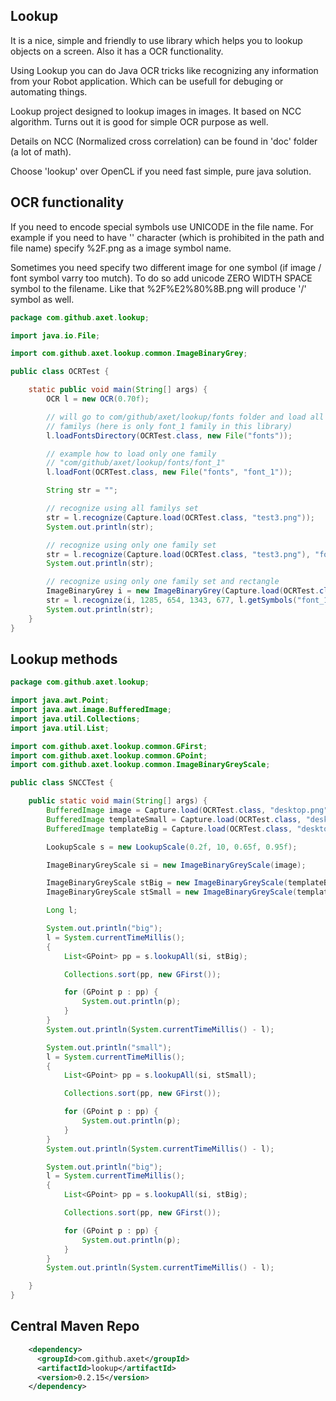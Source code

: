 ## Lookup

It is a nice, simple and friendly to use library which helps you to lookup objects on a screen. Also it has a OCR functionality.

Using Lookup you can do Java OCR tricks like recognizing any information from your Robot application. Which can be
usefull for debuging or automating things.

Lookup project designed to lookup images in images. It based on NCC algorithm. Turns out it is good for simple OCR purpose as well.

Details on NCC (Normalized cross correlation) can be found in 'doc' folder (a lot of math).

Choose 'lookup' over OpenCL if you need fast simple, pure java solution.

## OCR functionality

If you need to encode special symbols use UNICODE in the file name. For example if you need to have '\' character (which is prohibited
in the path and file name) specify %2F.png as a image symbol name.

Sometimes you need specify two different image for one symbol (if image / font symbol varry too mutch). To do so add unicode ZERO WIDTH SPACE symbol to the filename. Like that %2F%E2%80%8B.png will produce '/' symbol as well. 

```java
package com.github.axet.lookup;

import java.io.File;

import com.github.axet.lookup.common.ImageBinaryGrey;

public class OCRTest {

    static public void main(String[] args) {
        OCR l = new OCR(0.70f);

        // will go to com/github/axet/lookup/fonts folder and load all font
        // familys (here is only font_1 family in this library)
        l.loadFontsDirectory(OCRTest.class, new File("fonts"));

        // example how to load only one family
        // "com/github/axet/lookup/fonts/font_1"
        l.loadFont(OCRTest.class, new File("fonts", "font_1"));

        String str = "";

        // recognize using all familys set
        str = l.recognize(Capture.load(OCRTest.class, "test3.png"));
        System.out.println(str);

        // recognize using only one family set
        str = l.recognize(Capture.load(OCRTest.class, "test3.png"), "font_1");
        System.out.println(str);

        // recognize using only one family set and rectangle
        ImageBinaryGrey i = new ImageBinaryGrey(Capture.load(OCRTest.class, "full.png"));
        str = l.recognize(i, 1285, 654, 1343, 677, l.getSymbols("font_1"));
        System.out.println(str);
    }
}
```

        
## Lookup methods

```java
package com.github.axet.lookup;

import java.awt.Point;
import java.awt.image.BufferedImage;
import java.util.Collections;
import java.util.List;

import com.github.axet.lookup.common.GFirst;
import com.github.axet.lookup.common.GPoint;
import com.github.axet.lookup.common.ImageBinaryGreyScale;

public class SNCCTest {

    public static void main(String[] args) {
        BufferedImage image = Capture.load(OCRTest.class, "desktop.png");
        BufferedImage templateSmall = Capture.load(OCRTest.class, "desktop_feature_small.png");
        BufferedImage templateBig = Capture.load(OCRTest.class, "desktop_feature_big.png");

        LookupScale s = new LookupScale(0.2f, 10, 0.65f, 0.95f);

        ImageBinaryGreyScale si = new ImageBinaryGreyScale(image);

        ImageBinaryGreyScale stBig = new ImageBinaryGreyScale(templateBig);
        ImageBinaryGreyScale stSmall = new ImageBinaryGreyScale(templateSmall);

        Long l;

        System.out.println("big");
        l = System.currentTimeMillis();
        {
            List<GPoint> pp = s.lookupAll(si, stBig);

            Collections.sort(pp, new GFirst());

            for (GPoint p : pp) {
                System.out.println(p);
            }
        }
        System.out.println(System.currentTimeMillis() - l);

        System.out.println("small");
        l = System.currentTimeMillis();
        {
            List<GPoint> pp = s.lookupAll(si, stSmall);

            Collections.sort(pp, new GFirst());

            for (GPoint p : pp) {
                System.out.println(p);
            }
        }
        System.out.println(System.currentTimeMillis() - l);

        System.out.println("big");
        l = System.currentTimeMillis();
        {
            List<GPoint> pp = s.lookupAll(si, stBig);

            Collections.sort(pp, new GFirst());

            for (GPoint p : pp) {
                System.out.println(p);
            }
        }
        System.out.println(System.currentTimeMillis() - l);

    }
}
```

## Central Maven Repo

```xml
    <dependency>
      <groupId>com.github.axet</groupId>
      <artifactId>lookup</artifactId>
      <version>0.2.15</version>
    </dependency>
```
